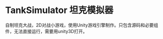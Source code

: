 <!--
 * @Description: In User Settings Edit
 * @Author: your name
 * @Date: 2019-06-29 11:00:02
 * @LastEditTime: 2019-10-09 16:51:24
 * @LastEditors: Please set LastEditors
 -->
# TankSimulator 坦克模拟器
自制坦克大战，2D对战小游戏，使用Unity游戏引擎制作。只包含源码和必要组件，无法直接运行，需要用unity3D打开。
